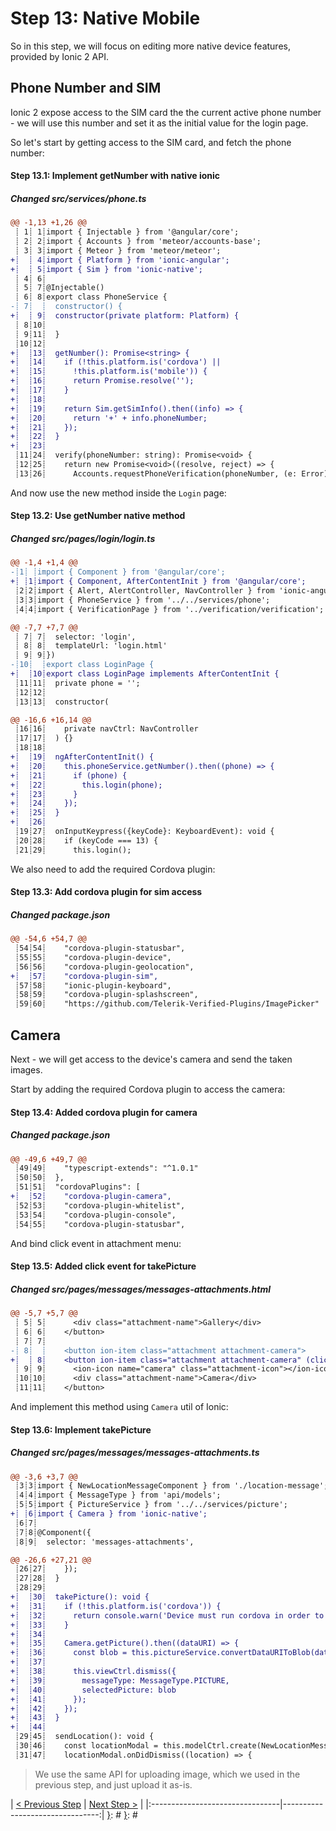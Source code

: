 [{]: <region> (header)
# Step 13: Native Mobile
[}]: #
[{]: <region> (body)
So in this step, we will focus on editing more native device features, provided by Ionic 2 API. 

## Phone Number and SIM

Ionic 2 expose access to the SIM card the the current active phone number - we will use this number and set it as the initial value for the login page.

So let's start by getting access to the SIM card, and fetch the phone number:

[{]: <helper> (diff_step 13.1)
#### Step 13.1: Implement getNumber with native ionic

##### Changed src/services/phone.ts
```diff
@@ -1,13 +1,26 @@
 ┊ 1┊ 1┊import { Injectable } from '@angular/core';
 ┊ 2┊ 2┊import { Accounts } from 'meteor/accounts-base';
 ┊ 3┊ 3┊import { Meteor } from 'meteor/meteor';
+┊  ┊ 4┊import { Platform } from 'ionic-angular';
+┊  ┊ 5┊import { Sim } from 'ionic-native';
 ┊ 4┊ 6┊
 ┊ 5┊ 7┊@Injectable()
 ┊ 6┊ 8┊export class PhoneService {
-┊ 7┊  ┊  constructor() {
+┊  ┊ 9┊  constructor(private platform: Platform) {
 ┊ 8┊10┊
 ┊ 9┊11┊  }
 ┊10┊12┊
+┊  ┊13┊  getNumber(): Promise<string> {
+┊  ┊14┊    if (!this.platform.is('cordova') ||
+┊  ┊15┊      !this.platform.is('mobile')) {
+┊  ┊16┊      return Promise.resolve('');
+┊  ┊17┊    }
+┊  ┊18┊
+┊  ┊19┊    return Sim.getSimInfo().then((info) => {
+┊  ┊20┊      return '+' + info.phoneNumber;
+┊  ┊21┊    });
+┊  ┊22┊  }
+┊  ┊23┊
 ┊11┊24┊  verify(phoneNumber: string): Promise<void> {
 ┊12┊25┊    return new Promise<void>((resolve, reject) => {
 ┊13┊26┊      Accounts.requestPhoneVerification(phoneNumber, (e: Error) => {
```
[}]: #

And now use the new method inside the `Login` page:

[{]: <helper> (diff_step 13.2)
#### Step 13.2: Use getNumber native method

##### Changed src/pages/login/login.ts
```diff
@@ -1,4 +1,4 @@
-┊1┊ ┊import { Component } from '@angular/core';
+┊ ┊1┊import { Component, AfterContentInit } from '@angular/core';
 ┊2┊2┊import { Alert, AlertController, NavController } from 'ionic-angular';
 ┊3┊3┊import { PhoneService } from '../../services/phone';
 ┊4┊4┊import { VerificationPage } from '../verification/verification';
```
```diff
@@ -7,7 +7,7 @@
 ┊ 7┊ 7┊  selector: 'login',
 ┊ 8┊ 8┊  templateUrl: 'login.html'
 ┊ 9┊ 9┊})
-┊10┊  ┊export class LoginPage {
+┊  ┊10┊export class LoginPage implements AfterContentInit {
 ┊11┊11┊  private phone = '';
 ┊12┊12┊
 ┊13┊13┊  constructor(
```
```diff
@@ -16,6 +16,14 @@
 ┊16┊16┊    private navCtrl: NavController
 ┊17┊17┊  ) {}
 ┊18┊18┊
+┊  ┊19┊  ngAfterContentInit() {
+┊  ┊20┊    this.phoneService.getNumber().then((phone) => {
+┊  ┊21┊      if (phone) {
+┊  ┊22┊        this.login(phone);
+┊  ┊23┊      }
+┊  ┊24┊    });
+┊  ┊25┊  }
+┊  ┊26┊
 ┊19┊27┊  onInputKeypress({keyCode}: KeyboardEvent): void {
 ┊20┊28┊    if (keyCode === 13) {
 ┊21┊29┊      this.login();
```
[}]: #

We also need to add the required Cordova plugin:

[{]: <helper> (diff_step 13.3)
#### Step 13.3: Add cordova plugin for sim access

##### Changed package.json
```diff
@@ -54,6 +54,7 @@
 ┊54┊54┊    "cordova-plugin-statusbar",
 ┊55┊55┊    "cordova-plugin-device",
 ┊56┊56┊    "cordova-plugin-geolocation",
+┊  ┊57┊    "cordova-plugin-sim",
 ┊57┊58┊    "ionic-plugin-keyboard",
 ┊58┊59┊    "cordova-plugin-splashscreen",
 ┊59┊60┊    "https://github.com/Telerik-Verified-Plugins/ImagePicker"
```
[}]: #


## Camera

Next - we will get access to the device's camera and send the taken images.

Start by adding the required Cordova plugin to access the camera:

[{]: <helper> (diff_step 13.4)
#### Step 13.4: Added cordova plugin for camera

##### Changed package.json
```diff
@@ -49,6 +49,7 @@
 ┊49┊49┊    "typescript-extends": "^1.0.1"
 ┊50┊50┊  },
 ┊51┊51┊  "cordovaPlugins": [
+┊  ┊52┊    "cordova-plugin-camera",
 ┊52┊53┊    "cordova-plugin-whitelist",
 ┊53┊54┊    "cordova-plugin-console",
 ┊54┊55┊    "cordova-plugin-statusbar",
```
[}]: #

And bind click event in attachment menu:

[{]: <helper> (diff_step 13.5)
#### Step 13.5: Added click event for takePicture

##### Changed src/pages/messages/messages-attachments.html
```diff
@@ -5,7 +5,7 @@
 ┊ 5┊ 5┊      <div class="attachment-name">Gallery</div>
 ┊ 6┊ 6┊    </button>
 ┊ 7┊ 7┊
-┊ 8┊  ┊    <button ion-item class="attachment attachment-camera">
+┊  ┊ 8┊    <button ion-item class="attachment attachment-camera" (click)="takePicture()">
 ┊ 9┊ 9┊      <ion-icon name="camera" class="attachment-icon"></ion-icon>
 ┊10┊10┊      <div class="attachment-name">Camera</div>
 ┊11┊11┊    </button>
```
[}]: #

And implement this method using `Camera` util of Ionic:

[{]: <helper> (diff_step 13.6)
#### Step 13.6: Implement takePicture

##### Changed src/pages/messages/messages-attachments.ts
```diff
@@ -3,6 +3,7 @@
 ┊3┊3┊import { NewLocationMessageComponent } from './location-message';
 ┊4┊4┊import { MessageType } from 'api/models';
 ┊5┊5┊import { PictureService } from '../../services/picture';
+┊ ┊6┊import { Camera } from 'ionic-native';
 ┊6┊7┊
 ┊7┊8┊@Component({
 ┊8┊9┊  selector: 'messages-attachments',
```
```diff
@@ -26,6 +27,21 @@
 ┊26┊27┊    });
 ┊27┊28┊  }
 ┊28┊29┊
+┊  ┊30┊  takePicture(): void {
+┊  ┊31┊    if (!this.platform.is('cordova')) {
+┊  ┊32┊      return console.warn('Device must run cordova in order to take pictures');
+┊  ┊33┊    }
+┊  ┊34┊
+┊  ┊35┊    Camera.getPicture().then((dataURI) => {
+┊  ┊36┊      const blob = this.pictureService.convertDataURIToBlob(dataURI);
+┊  ┊37┊
+┊  ┊38┊      this.viewCtrl.dismiss({
+┊  ┊39┊        messageType: MessageType.PICTURE,
+┊  ┊40┊        selectedPicture: blob
+┊  ┊41┊      });
+┊  ┊42┊    });
+┊  ┊43┊  }
+┊  ┊44┊
 ┊29┊45┊  sendLocation(): void {
 ┊30┊46┊    const locationModal = this.modelCtrl.create(NewLocationMessageComponent);
 ┊31┊47┊    locationModal.onDidDismiss((location) => {
```
[}]: #

> We use the same API for uploading image, which we used in the previous step, and just upload it as-is.

[}]: #
[{]: <region> (footer)
[{]: <helper> (nav_step)
| [< Previous Step](step12.md) | [Next Step >](step14.md) |
|:--------------------------------|--------------------------------:|
[}]: #
[}]: #